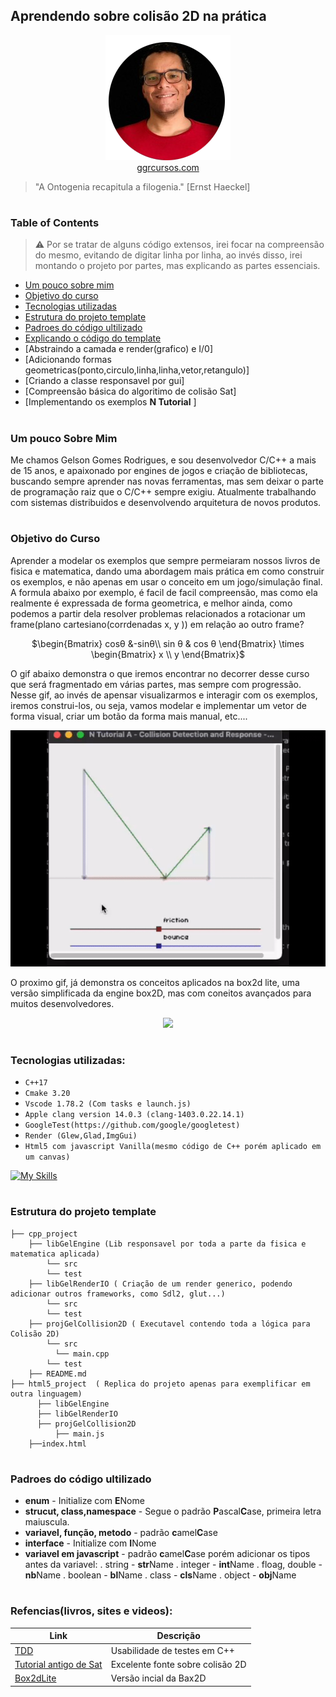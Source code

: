 ## Aprendendo sobre colisão 2D na prática

<p align="center">
  <img src="assets/me.png" />
  <br> <a href="https://ggrcursos.com/">ggrcursos.com</a>
</p>

>"A Ontogenia recapitula a filogenia." [Ernst Haeckel]

#

### Table of Contents

> :warning:
Por se tratar de alguns código extensos, irei focar na compreensão do mesmo, evitando de digitar linha por linha, ao invés disso, irei montando o projeto por partes, mas explicando as partes essenciais. 

* [Um pouco sobre mim](#)
* [Objetivo do curso](#)
* [Tecnologias utilizadas](#)
* [Estrutura do projeto template](#)
* [Padroes do código ultilizado](#)
* [Explicando o código do template](#)
* [Abstraindo a camada e render(grafico) e I/0]
* [Adicionando formas geometricas(ponto,circulo,linha,linha,vetor,retangulo)]
* [Criando a classe responsavel por gui]
* [Compreensão básica do algoritimo de colisão Sat]
* [Implementando os exemplos <b>N Tutorial</b> ]

#

### Um pouco Sobre Mim
 Me chamos Gelson Gomes Rodrigues, e sou desenvolvedor C/C++ a mais de 15 anos, e apaixonado por engines de jogos e criação de bibliotecas, buscando sempre aprender nas novas ferramentas, mas sem deixar o parte de programação raiz que o C/C++ sempre exigiu.
 Atualmente trabalhando com sistemas distribuidos e desenvolvendo arquitetura de novos produtos.

#

### Objetivo do Curso

Aprender a modelar os exemplos que sempre permeiaram nossos livros de fisica e matematica, dando uma abordagem mais prática em como construir os exemplos, e não apenas em usar o conceito em um jogo/simulação final.
A formula abaixo por exemplo, é facil de facil compreensão, mas como ela realmente é expressada de forma geometrica, e melhor ainda, como podemos a partir dela resolver problemas relacionados a rotacionar um frame(plano cartesiano(corrdenadas x, y  )) em relação ao outro frame?

<center>

$\begin{Bmatrix}
cosθ &-sinθ\\
sin θ & cos θ
\end{Bmatrix} \times \begin{Bmatrix}
x \\ y
\end{Bmatrix}$

</center>


 

O gif abaixo demonstra o que iremos encontrar no decorrer desse curso que será fragmentado em várias partes, mas sempre com progressão.
Nesse gif, ao invés de apensar visualizarmos e interagir com os exemplos, iremos construi-los, ou seja, vamos modelar e implementar um vetor de forma visual, criar um botão da forma mais manual, etc....
<p align="center">
    <img src="assets/sat_examples.gif" /> 
</p>


O proximo gif, já demonstra os conceitos aplicados na box2d lite, uma versão simplificada da engine box2D, mas com coneitos avançados para muitos desenvolvedores.

<p align="center">
  <img src="assets/box2lite.gif" /> 
</p>

#

### Tecnologias utilizadas:


  - ``C++17``
  - ``Cmake 3.20``
  - ``Vscode 1.78.2 (Com tasks e launch.js)``
  - ``Apple clang version 14.0.3 (clang-1403.0.22.14.1)``
  - ``GoogleTest(https://github.com/google/googletest)``
  - ``Render (Glew,Glad,ImgGui)``
  - ``Html5 com javascript Vanilla(mesmo código de C++ porém aplicado em um canvas)``

  [![My Skills](https://skillicons.dev/icons?i=cpp,cmake,js,html,css,vscode)](https://skillicons.dev)

#

### Estrutura do projeto template

```
├── cpp_project
    ├── libGelEngine (Lib responsavel por toda a parte da fisica e matematica aplicada)
        └── src
        └── test
    ├── libGelRenderIO ( Criação de um render generico, podendo adicionar outros frameworks, como Sdl2, glut...)
        └── src
        └── test
    ├── projGelCollision2D ( Executavel contendo toda a lógica para Colisão 2D)
        └── src
          └── main.cpp
        └── test
    ├── README.md
├── html5_project  ( Replica do projeto apenas para exemplificar em outra linguagem)
      ├── libGelEngine 
      ├── libGelRenderIO
      ├── projGelCollision2D
          ├── main.js
    ├──index.html
```

#

### Padroes do código ultilizado

  - <b>enum</b> - Initialize com <b>E</b>Nome
  - <b>strucut, class,namespace</b> - Segue o padrão <b>P</b>ascal<b>C</b>ase, primeira letra maiuscula.
  - <b>variavel, função, metodo</b> - padrão <b>c</b>amel<b>C</b>ase
  - <b>interface</b> - Initialize com <b>I</b>Nome
  - <b>variavel em javascript</b> - padrão <b>c</b>amel<b>C</b>ase porém adicionar os tipos antes da variavel:
    . string - <b>str</b>Name
    . integer - <b>int</b>Name
    . floag, double - <b>nb</b>Name
    . boolean -  <b>bl</b>Name
    . class - <b>cls</b>Name
    . object - <b>obj</b>Name
   
    
#

### Refencias(livros, sites e videos):

Link  | Descrição
------------- | -------------
<a href="https://gamesfromwithin.com/when-is-it-ok-not-to-tdd">TDD</a>  | Usabilidade de testes em C++
<a href="https://www.metanetsoftware.com/technique/tutorialA.html">Tutorial antigo de Sat</a>  | Excelente fonte sobre colisão 2D
<a href="https://github.com/erincatto/box2d-lite">Box2dLite</a>  | Versão incial da Bax2D




 


        



    
     
